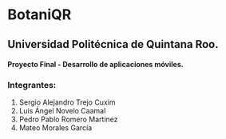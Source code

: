 # BotaniQR
## Universidad Politécnica de Quintana Roo.
#### Proyecto Final - Desarrollo de aplicaciones móviles.

### Integrantes:
1. Sergio Alejandro Trejo Cuxim 
2. Luis Ángel Novelo Caamal
3. Pedro Pablo Romero Martinez
4. Mateo Morales García
